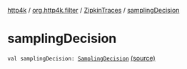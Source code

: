 [http4k](../../index.md) / [org.http4k.filter](../index.md) / [ZipkinTraces](index.md) / [samplingDecision](./sampling-decision.md)

# samplingDecision

`val samplingDecision: `[`SamplingDecision`](../-sampling-decision/index.md) [(source)](https://github.com/http4k/http4k/blob/master/http4k-core/src/main/kotlin/org/http4k/filter/ZipkinTraces.kt#L47)